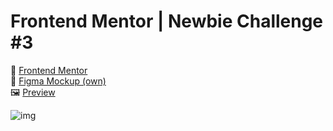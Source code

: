 # Frontend Mentor | Newbie Challenge #3
📌 [Frontend Mentor](https://www.frontendmentor.io/challenges/nft-preview-card-component-SbdUL_w0U) <br/>
📐 [Figma Mockup (own)](https://www.figma.com/file/ENonrbzxIIpN3n1M92P8ni/FM---Newbie-%233?node-id=0%3A1&t=Xb80p0UJg4dSsLS9-1) <br/>
🖼️ [Preview](https://soychristian.com/frontendmentor/newbie/3/) <br/>

![img](https://i.imgur.com/aSOI8zh.png)
